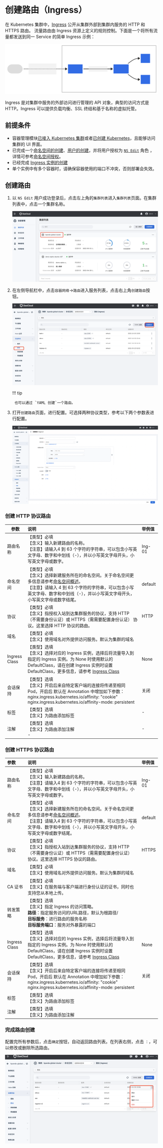 # 创建路由（Ingress）

在 Kubernetes 集群中，[Ingress](https://kubernetes.io/docs/reference/generated/kubernetes-api/v1.24/#ingress-v1beta1-networking-k8s-io) 公开从集群外部到集群内服务的 HTTP 和 HTTPS 路由。
流量路由由 Ingress 资源上定义的规则控制。下面是一个将所有流量都发送到同一 Service 的简单 Ingress 示例：

![ingress-diagram](../../images/ingress.svg)

Ingress 是对集群中服务的外部访问进行管理的 API 对象，典型的访问方式是 HTTP。Ingress 可以提供负载均衡、SSL 终结和基于名称的虚拟托管。

## 前提条件

- 容器管理模块[已接入 Kubernetes 集群](../Clusters/JoinACluster.md)或者[已创建 Kubernetes](../Clusters/CreateCluster.md)，且能够访问集群的 UI 界面。
- 已完成一个[命名空间的创建](../Namespaces/createns.md)、[用户的创建](../../../ghippo/04UserGuide/01UserandAccess/User.md)，并将用户授权为 [`NS Edit`](../Permissions/PermissionBrief.md#ns-edit) 角色 ，详情可参考[命名空间授权](../Permissions/Cluster-NSAuth.md)。
- 已经完成 [Ingress 实例的创建](../../../network/modules/ingress-nginx/install.md)
- 单个实例中有多个容器时，请确保容器使用的端口不冲突，否则部署会失效。

## 创建路由

1. 以 `NS Edit` 用户成功登录后，点击左上角的`集群列表`进入`集群列表`页面。在集群列表中，点击一个集群名称。

    ![集群列表](../../images/service01.png)

2. 在左侧导航栏中，点击`容器网络`->`路由`进入服务列表，点击右上角`创建路由`按钮。

    ![服务与路由](../../images/ingress01.png)

    !!! tip

        也可以通过 `YAML 创建`一个路由。

3. 打开`创建路由`页面，进行配置。可选择两种协议类型，参考以下两个参数表进行配置。

    ![创建路由](../../images/ingress02.jpg)

### 创建 HTTP 协议路由

| 参数          | 说明                                                         | 举例值  |
| ------------- | :----------------------------------------------------------- | :------ |
| 路由名称      | 【类型】必填<br />【含义】输入新建路由的名称。<br />【注意】请输入4 到 63 个字符的字符串，可以包含小写英文字母、数字和中划线（-），并以小写英文字母开头，小写英文字母或数字。 | Ing-01  |
| 命名空间      | 【类型】必填<br />【含义】选择新建服务所在的命名空间。关于命名空间更多信息请参考[命名空间概述](../Namespaces/createns.md)。<br />【注意】请输入 4 到 63 个字符的字符串，可以包含小写英文字母、数字和中划线（-），并以小写英文字母开头，小写英文字母或数字结尾。 | default |
| 协议          | 【类型】必填<br />【含义】指授权入站到达集群服务的协议，支持 HTTP （不需要身份认证）或 HTTPS（需需要配置身份认证） 协议。这里选择 HTTP 协议的路由。 | HTTP    |
| 域名          | 【类型】必填<br />【含义】使用域名对外提供访问服务。默认为集群的域名 |         |
| Ingress Class | 【类型】选填<br />【含义】选择对应的 Ingress 实例，选择后将流量导入到指定的 Ingress 实例。为 None 时使用默认的 DefaultClass，请在创建 Ingress 实例时设置 DefaultClass，更多信息，请参考 [Ingress Class](../../../network/modules/ingress-nginx/ingressclass.md)<br /> | None    |
| 会话保持      | 【类型】选填<br />【含义】开启后来自特定客户端的连接将传递至相同 Pod，开启后 默认在 Annotation 中增加如下参数：<br />  nginx.ingress.kubernetes.io/affinity: "cookie"<br />  nginx.ingress.kubernetes.io/affinity-mode: persistent | 关闭    |
| 标签          | 【类型】选填<br />【含义】为路由添加标签<br />               | -       |
| 注解          | 【类型】选填<br />【含义】为路由添加注解<br />-              | -       |

### 创建 HTTPS 协议路由

| 参数          | 说明                                                         | 举例值  |
| :------------ | :----------------------------------------------------------- | :------ |
| 路由名称      | 【类型】必填<br />【含义】输入新建路由的名称。<br />【注意】请输入4 到 63 个字符的字符串，可以包含小写英文字母、数字和中划线（-），并以小写英文字母开头，小写英文字母或数字。 | Ing-01  |
| 命名空间      | 【类型】必填<br />【含义】选择新建服务所在的命名空间。关于命名空间更多信息请参考[命名空间概述](../Namespaces/createns.md)。<br />【注意】请输入4 到 63 个字符的字符串，可以包含小写英文字母、数字和中划线（-），并以小写英文字母开头，小写英文字母或数字结尾。 | default |
| 协议          | 【类型】必填<br />【含义】指授权入站到达集群服务的协议，支持 HTTP （不需要身份认证）或 HTTPS（需需要配置身份认证） 协议。这里选择 HTTPS 协议的路由。 | HTTPS   |
| 域名          | 【类型】必填<br />【含义】使用域名对外提供访问服务。默认为集群的域名 |         |
| CA 证书       | 【类型】必填<br />【含义】在服务端与客户端进行身份认证的证书，同时也支持您从本地上传。 |         |
| 转发策略      | 【类型】选填<br />【含义】指定 Ingress 的访问策略。<br />**路径**：指定服务访问的URL路径，默认为根路径/<br />**目标服务**：进行路由的服务名称<br />**目标服务端口**：服务对外暴露的端口 |         |
| Ingress Class | 【类型】选填<br />【含义】选择对应的 Ingress 实例，选择后将流量导入到指定的 Ingress 实例。为 None 时使用默认的 DefaultClass，请在创建 Ingress 实例时设置 DefaultClass，更多信息，请参考 [Ingress Class](../../../network/modules/ingress-nginx/ingressclass.md)<br /> | None    |
| 会话保持      | 【类型】选填<br />【含义】开启后来自特定客户端的连接将传递至相同 Pod，开启后 默认在 Annotation 中增加如下参数：<br />  nginx.ingress.kubernetes.io/affinity: "cookie"<br />  nginx.ingress.kubernetes.io/affinity-mode: persistent | 关闭    |
| 标签          | 【类型】选填<br />【含义】为路由添加标签                     |         |
| 注解          | 【类型】选填<br />【含义】为路由添加注解                     |         |

### 完成路由创建

配置完所有参数后，点击`确定`按钮，自动返回路由列表。在列表右侧，点击 `︙`，可以修改或删除所选路由。

![路由列表](../../images/ingress03.png)
